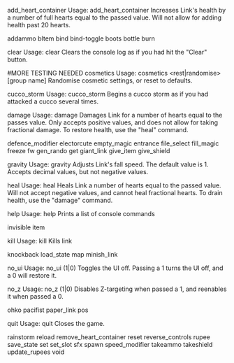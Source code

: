 add_heart_container
Usage: add_heart_container <value>
Increases Link's health by a number of full hearts equal to the passed value. Will not allow for adding health past 20 hearts.

addammo
bItem
bind
bind-toggle
boots
bottle
burn

clear
Usage: clear
Clears the console log as if you had hit the "Clear" button.

#MORE TESTING NEEDED
cosmetics
Usage: cosmetics <rest|randomise> [group name]
Randomise cosmetic settings, or reset to defaults.


cucco_storm
Usage: cucco_storm
Begins a cucco storm as if you had attacked a cucco several times.

damage
Usage: damage <value>
Damages Link for a number of hearts equal to the passes value. Only accepts positive values, and does not allow for taking fractional damage. To restore health, use the "heal" command.

defence_modifier
electorcute
empty_magic
entrance
file_select
fill_magic
freeze
fw
gen_rando
get
giant_link
give_item
give_shield

gravity
Usage: gravity <value>
Adjusts Link's fall speed. The default value is 1. Accepts decimal values, but not negative values.

heal
Usage: heal <value>
Heals Link a number of hearts equal to the passed value. Will not accept negative values, and cannot heal fractional hearts. To drain health, use the "damage" command.

help
Usage: help
Prints a list of console commands

invisible
item

kill
Usage: kill
Kills link

knockback
load_state
map
minish_link

no_ui
Usage: no_ui (1|0)
Toggles the UI off. Passing a 1 turns the UI off, and a 0 will restore it.

no_z
Usage: no_z (1|0)
Disables Z-targeting when passed a 1, and reenables it when passed a 0.

ohko
pacifist
paper_link
pos

quit
Usage: quit
Closes the game.

rainstorm
reload
remove_heart_container
reset
reverse_controls
rupee
save_state
set
set_slot
sfx
spawn
speed_modifier
takeammo
takeshield
update_rupees
void